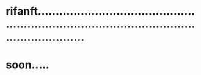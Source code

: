 # rifanft.......................................................................................................................
# soon.....
